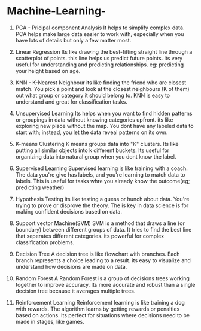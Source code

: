 # Machine-Learning-

1. PCA - Pricipal component Analysis
It helps to simplify complex data. PCA helps make large data easier to work with, especially when you have lots of details but only a few matter most.

2. Linear Regression
Its like drawing the best-fitting straight line through a scatterplot of points.
this line helps us predict future points.
Its very useful for understanding and predicting relationships. eg: predicting your height based on age.

3. KNN - K-Nearest Neighbour
its like finding the friend who are closest match. You pick a point and look at the closest neighbours (K of them) out what group or category it should belong to.
KNN is easy to understand and great for classification tasks.

4. Unsupervised Learning
Its helps when you want to find hidden patterns or groupings in data without knowing categories upfront.
its like exploring new place without the map. You dont have any labeled data to start with; instead, you let the data reveal patterns on its own.

5. K-means Clustering
K means groups data into "K" clusters. Its like putting all similar objects into k different buckets.
Its useful for organizing data into natural group when you dont know the label.

6. Supervised Learning
Supervised learning is like training with a coach. The data you're give has labels, and you're learning to match data to labels.
This is useful for tasks whre you already know the outcome(eg; predicting weather)

7. Hypothesis Testing
its like testing a guess or hunch about data. You're trying to prove or disprove the theory. 
The is key in data science is for making confident decisions based on data.

8. Support vector Machine(SVM)
SVM is a method that draws a line (or boundary) between different groups of data. It tries to find the best line that seperates different categories.
its powerful for complex classification problems.

9. Decision Tree
A decision tree is like flowchart with branches. Each branch represents a choice leading to a result.
its easy to visualize and understand how decisions are made on data.

10. Random Forest
A Random Forest is a group of decisions trees working together to improve accuracy.
Its more accurate and robust than a single decision tree because it averages multiple trees.

11. Reinforcement Learning
Reinforcement learning is like training a dog with rewards. The algorithm learns by getting rewards or penalties based on actions.
Its perfect for situations where decisions need to be made in stages, like games. 

